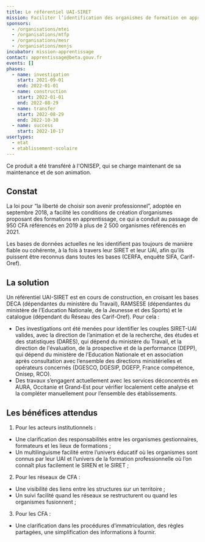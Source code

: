```yaml
---
title: Le référentiel UAI-SIRET
mission: Faciliter l’identification des organismes de formation en apprentissage
sponsors:
  - /organisations/mtei
  - /organisations/mtfp
  - /organisations/mesr
  - /organisations/menjs
incubator: mission-apprentissage
contact: apprentissage@beta.gouv.fr
events: []
phases:
  - name: investigation
    start: 2021-09-01
    end: 2022-01-01
  - name: construction
    start: 2022-01-01
    end: 2022-08-29
  - name: transfer
    start: 2022-08-29
    end: 2022-10-30
  - name: success
    start: 2022-10-17
usertypes:
  - etat
  - etablissement-scolaire
---
```

Ce produit a été transféré à l'ONISEP, qui se charge maintenant de sa maintenance et de son animation.

## Constat

La loi pour “la liberté de choisir son avenir professionnel”, adoptée en septembre 2018, a facilité les conditions de création d’organismes proposant des formations en apprentissage, ce qui a conduit au passage de 950 CFA référencés en 2019 à plus de 2 500 organismes référencés en 2021.

Les bases de données actuelles ne les identifient pas toujours de manière fiable ou cohérente, à la fois à travers leur SIRET et leur UAI, afin qu’ils puissent être reconnus dans toutes les bases (CERFA, enquête SIFA, Carif-Oref).


## La solution

Un référentiel UAI-SIRET est en cours de construction, en croisant les bases DECA (dépendantes du ministère du Travail), RAMSESE (dépendantes du ministère de l’Education Nationale, de la Jeunesse et des Sports) et le catalogue (dépendant du Réseau des Carif-Oref).
Pour cela :
- Des investigations ont été menées pour identifier les couples SIRET-UAI valides, avec la direction de l’animation et de la recherche, des études et des statistiques (DARES), qui dépend du ministère du Travail, et la direction de l'évaluation, de la prospective et de la performance (DEPP), qui dépend du ministère de l’Education Nationale et en association après consultation avec l’ensemble des directions ministérielles et opérateurs concernés (DGESCO, DGESIP, DGEFP, France compétence, Onisep, RCO).
- Des travaux s’engagent actuellement avec les services déconcentrés en AURA, Occitanie et Grand-Est pour vérifier localement cette analyse et la compléter manuellement pour l’ensemble des établissements.

## Les bénéfices attendus

1. Pour les acteurs institutionnels :
- Une clarification des responsabilités entre les organismes gestionnaires, formateurs et les lieux de formations ;
- Un multilinguisme facilité entre l’univers éducatif où les organismes sont connus par leur UAI et l’univers de la formation professionnelle où l’on connaît plus facilement le SIREN et le SIRET ;
2. Pour les réseaux de CFA :
- Une visibilité des liens entre les structures sur un territoire ;
- Un suivi facilité quand les réseaux se restructurent ou quand les organismes fusionnent ;
3. Pour les CFA :
- Une clarification dans les procédures d’immatriculation, des règles partagées, une simplification des informations à fournir.
